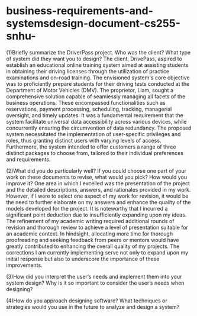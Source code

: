 # business-requirements-and-systemsdesign-document-cs255-snhu-
(1)Briefly summarize the DriverPass project. Who was the client? What type of system did they want you to design?
The client, DrivePass, aspired to establish an educational online training system aimed at assisting students in obtaining their driving licenses through the utilization of practice examinations and on-road training. The envisioned system's core objective was to proficiently prepare students for their driving tests conducted at the Department of Motor Vehicles (DMV). The proprietor, Liam, sought a comprehensive solution capable of seamlessly managing all facets of the business operations. These encompassed functionalities such as reservations, payment processing, scheduling, tracking, managerial oversight, and timely updates. It was a fundamental requirement that the system facilitate universal data accessibility across various devices, while concurrently ensuring the circumvention of data redundancy. The proposed system necessitated the implementation of user-specific privileges and roles, thus granting distinct users with varying levels of access. Furthermore, the system intended to offer customers a range of three distinct packages to choose from, tailored to their individual preferences and requirements.

(2)What did you do particularly well?
If you could choose one part of your work on these documents to revise, what would you pick? How would you improve it?
One area in which I excelled was the presentation of the project and the detailed descriptions, answers, and rationales provided in my work. However, if I were to select one aspect of my work for revision, it would be the need to further elaborate on my answers and enhance the quality of the models developed for the project. It is noteworthy that I incurred a significant point deduction due to insufficiently expanding upon my ideas. The refinement of my academic writing required additional rounds of revision and thorough review to achieve a level of presentation suitable for an academic context. In hindsight, allocating more time for thorough proofreading and seeking feedback from peers or mentors would have greatly contributed to enhancing the overall quality of my projects. The corrections I am currently implementing serve not only to expand upon my initial response but also to underscore the importance of these improvements.

(3)How did you interpret the user’s needs and implement them into your system design? Why is it so important to consider the user’s needs when designing?

(4)How do you approach designing software? What techniques or strategies would you use in the future to analyze and design a system?
